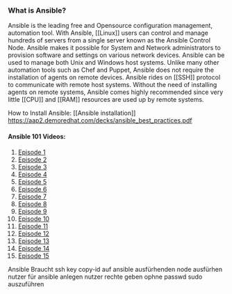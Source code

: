 
### What is Ansible?

Ansible is the leading free and Opensource configuration management, automation tool. With Ansible, [[Linux]] users can control and manage hundreds of servers from a single server known as the Ansible Control Node. Ansible makes it possible for System and Network administrators to provision software and settings on various network devices. Ansible can be used to manage both Unix and Windows host systems. Unlike many other automation tools such as Chef and Puppet, Ansible does not require the installation of agents on remote devices. Ansible rides on [[SSH]] protocol to communicate with remote host systems. Without the need of installing agents on remote systems, Ansible comes highly recommended since very little [[CPU]] and [[RAM]] resources are used up by remote systems.


How to Install Ansible: [[Ansible installation]]
https://aap2.demoredhat.com/decks/ansible_best_practices.pdf

#### Ansible 101 Videos: 
1. [Episode 1](https://www.youtube.com/watch?v=goclfp6a2IQ&t=474s)
2. [Episode 2](https://www.youtube.com/watch?v=7kVfqmGtDL8)
3. [Episode 3](https://www.youtube.com/watch?v=WNmKjtWtqIc&t=9s)
4. [Episode 4](https://www.youtube.com/watch?v=SLW4LX7lbvE)
5. [Episode 5](https://www.youtube.com/watch?v=HU-dkXBCPdU)
6. [Episode 6](https://www.youtube.com/watch?v=JFweg2dUvqM)
7. [Episode 7](https://www.youtube.com/watch?v=FaXVZ60o8L8)
8. [Episode 8](https://www.youtube.com/watch?v=FaXVZ60o8L8)
9. [Episode 9](https://www.youtube.com/watch?v=gV_16dU7XjM)
10. [Episode 10](https://www.youtube.com/watch?v=iKmY4jEiy_A)
12. [Episode 11](https://www.youtube.com/watch?v=_rDzMYp-fBs)
13. [Episode 12](https://www.youtube.com/watch?v=_QZr4xKhir4)
14. [Episode 13](https://www.youtube.com/watch?v=nyXDR4RG4A8)
15. [Episode 14](https://www.youtube.com/watch?v=N7tgLVCXup4)
16. [Episode 15](https://www.youtube.com/watch?v=sb5XYD3BLMA)




Ansible Braucht ssh key
copy-id auf ansible ausfürhenden node ausfürhen
nutzer für ansible anlegen
nutzer rechte geben ophne passwd sudo auszuführen
